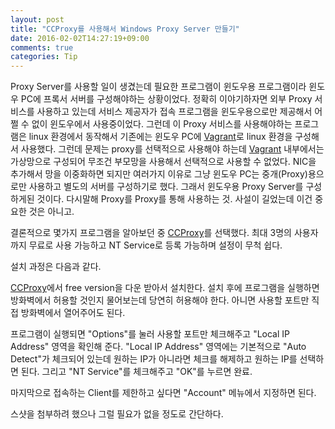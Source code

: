 ```yaml
---
layout: post
title: "CCProxy를 사용해서 Windows Proxy Server 만들기"
date: 2016-02-02T14:27:19+09:00
comments: true
categories: Tip
---
```

Proxy Server를 사용할 일이 생겼는데 필요한 프로그램이 윈도우용 프로그램이라 윈도우 PC에 프록서 서버를 구성해야하는 상황이었다. 정확히 이야기하자면 외부 Proxy 서비스를 사용하고 있는데 서비스 제공자가 접속 프로그램을 윈도우용으로만 제공해서 어쩔 수 없이 윈도우에서 사용중이었다. 그런데 이 Proxy 서비스를 사용해야하는 프로그램은 linux 환경에서 동작해서 기존에는 윈도우 PC에 [Vagrant](https://www.vagrantup.com/)로 linux 환경을 구성해서 사용했다. 그런데 문제는 proxy를 선택적으로 사용해야 하는데 [Vagrant](https://www.vagrantup.com/) 내부에서는 가상망으로 구성되어 무조건 부모망을 사용해서 선택적으로 사용할 수 없었다. NIC을 추가해서 망을 이중화하면 되지만 여러가지 이유로 그냥 윈도우 PC는 중개(Proxy)용으로만 사용하고 별도의 서버를 구성하기로 했다. 그래서 윈도우용 Proxy Server를 구성하게된 것이다. 다시말해 Proxy를 Proxy를 통해 사용하는 것. 사설이 길었는데 이건 중요한 것은 아니고.

결론적으로 몇가지 프로그램을 알아보던 중 [CCProxy](http://www.youngzsoft.net/ccproxy/)를 선택했다. 최대 3명의 사용자까지 무료로 사용 가능하고 NT Service로 등록 가능하며 설정이 무척 쉽다.

설치 과정은 다음과 같다.

[CCProxy](http://www.youngzsoft.net/ccproxy/)에서 free version을 다운 받아서 설치한다. 설치 후에 프로그램을 실행하면 방화벽에서 허용할 것인지 물어보는데 당연히 허용해야 한다. 아니면 사용할 포트만 직접 방화벽에서 열어주어도 된다.

프로그램이 실행되면 "Options"를 눌러 사용할 포트만 체크해주고 "Local IP Address" 영역을 확인해 준다. "Local IP Address" 영역에는 기본적으로 "Auto Detect"가 체크되어 있는데 원하는 IP가 아니라면 체크를 해제하고 원하는 IP를 선택하면 된다. 그리고 "NT Service"를 체크해주고 "OK"를 누르면 완료.

마지막으로 접속하는 Client를 제한하고 싶다면 "Account" 메뉴에서 지정하면 된다.

스샷을 첨부하려 했으나 그럴 필요가 없을 정도로 간단하다.
